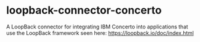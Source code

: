 # loopback-connector-concerto

A LoopBack connector for integrating IBM Concerto into applications that use the LoopBack framework seen here:
https://loopback.io/doc/index.html
